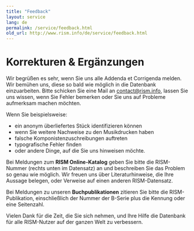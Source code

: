 ```yaml
---
title: "Feedback"
layout: service
lang: de
permalink: /service/feedback.html
old_url: http://www.rism.info/de/service/feedback.html
---
```


# Korrekturen & Ergänzungen

Wir begrüßen es sehr, wenn Sie uns alle Addenda et Corrigenda melden. Wir bemühen uns, diese so bald wie möglich in die Datenbank einzuarbeiten. Bitte schicken Sie eine Mail an [contact@rism.info](mailto:contact@rism.info), lassen Sie uns wissen, wenn Sie Fehler bemerken oder Sie uns auf Probleme aufmerksam machen möchten. 

Wenn Sie beispielsweise:

* ein anonym überliefertes Stück identifizieren können
* wenn Sie weitere Nachweise zu den Musikdrucken haben
* falsche Komponistenzuschreibungen auftreten
* typografische Fehler finden
* oder andere Dinge, auf die Sie uns hinweisen möchte.

Bei Meldungen zum **RISM Online-Katalog** geben Sie bitte die RISM-Nummer (rechts unten im Datensatz) an und beschreiben Sie das Problem so genau wie möglich. Wir freuen uns über Literaturhinweise, die Ihre Aussage belegen, oder Verweise auf einen anderen RISM-Datensatz.

Bei Meldungen zu unseren **Buchpublikationen** zitieren Sie bitte die RISM-Publikation, einschließlich der Nummer der B-Serie plus die Kennung oder eine Seitenzahl.

Vielen Dank für die Zeit, die Sie sich nehmen, und Ihre Hilfe die Datenbank für alle RISM-Nutzer auf der ganzen Welt zu verbessern.
